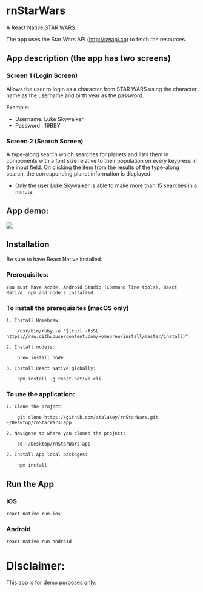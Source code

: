 # rnStarWars

A React Native STAR WARS.

The app uses the Star Wars API (http://swapi.co) to fetch the resources.

## App description (the app has two screens)

### Screen 1 (Login Screen)
Allows the user to login as a character from STAR WARS using the character name as the username and birth year as the password.

Example:

  + Username: Luke Skywalker
  + Password : 19BBY

### Screen 2 (Search Screen)
A type-along search which searches for planets and lists them in components with a font size relative to their population on every keypress in the input field.
On clicking the item from the results of the type-along search, the corresponding planet information is displayed.

  + Only the user Luke Skywalker is able to make more than 15 searches in a minute.

## App demo:

![](https://media.giphy.com/media/4Zd5reW5gVoJAnuhuT/giphy.gif)

## Installation

Be sure to have React Native installed.

### Prerequisites:
```
You must have Xcode, Android Studio (Command line tools), React Native, npm and nodejs installed.
```

### To install the prerequisites (macOS only)
```
1. Install Homebrew:

    /usr/bin/ruby -e "$(curl -fsSL https://raw.githubusercontent.com/Homebrew/install/master/install)"

2. Install nodejs:

    brew install node

3. Install React Native globally:

    npm install -g react-native-cli
```

### To use the application:
``` 
1. Clone the project:

    git clone https://github.com/atalakey/rnStarWars.git ~/Desktop/rnStarWars-app

2. Navigate to where you cloned the project:

    cd ~/Desktop/rnStarWars-app

2. Install App local packages:

    npm install
```

## Run the App

### iOS

```
react-native run-ios
```

### Android

```
react-native run-android
```

# Disclaimer:
This app is for demo purposes only.
